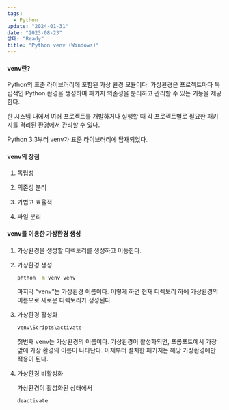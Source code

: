 ```yaml
---
tags:
  - Python
update: "2024-01-31"
date: "2023-08-23"
상태: "Ready"
title: "Python venv (Windows)"
---
```

#### venv란?

Python의 표준 라이브러리에 포함된 가상 환경 모듈이다. 가상환경은 프로젝트마다 독립적인 Python 환경을 생성하여 패키지 의존성을 분리하고 관리할 수 있는 기능을 제공한다. 

한 시스템 내에서 여러 프로젝트를 개발하거나 실행할 때 각 프로젝트별로 필요한 패키지를 격리된 환경에서 관리할 수 있다. 

Python 3.3부터 venv가 표준 라이브러리에 탑재되었다. 

#### venv의 장점

1. 독립성

1. 의존성 분리

1. 가볍고 효율적

1. 파일 분리

#### venv를 이용한 가상환경 생성

1. 가상환경을 생성할 디렉토리를 생성하고 이동한다. 

1. 가상환경 생성

    ```bash
    phthon -m venv venv
    ```

    마지막 “venv”는 가상환경 이름이다. 이렇게 하면 현재 디렉토리 하에 가상환경의 이름으로 새로운 디렉토리가 생성된다. 

1. 가상환경 활성화

    ```bash
    venv\Scripts\activate
    ```

    첫번째 venv는 가상환경의 이름이다. 가상환경이 활성화되면, 프롬포트에서 가장 앞에 가상 환경의 이름이 나타난다. 이제부터 설치한 패키지는 해당 가상환경에만 적용이 된다. 

1. 가상환경 비활성화

    가상환경이 활성화된 상태에서 

    ```bash
    deactivate
    ```

